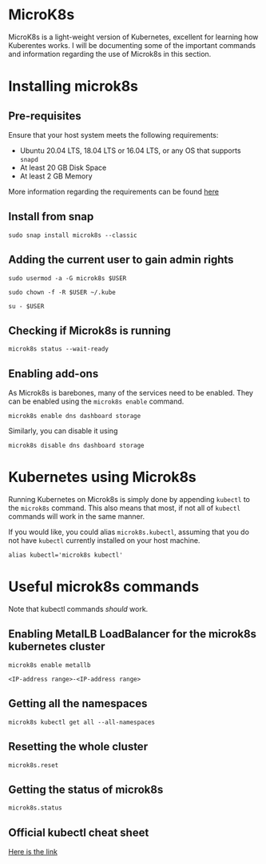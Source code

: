 # MicroK8s

MicroK8s is a light-weight version of Kubernetes, excellent for learning how Kuberentes works. I will be documenting some of the important commands and information regarding the use of Microk8s in this section. 

# Installing microk8s

## Pre-requisites
Ensure that your host system meets the following requirements:

- Ubuntu 20.04 LTS, 18.04 LTS or 16.04 LTS, or any OS that supports `snapd`
- At least 20 GB Disk Space
- At least 2 GB Memory

More information regarding the requirements can be found [here](https://microk8s.io/docs)

## Install from snap
`sudo snap install microk8s --classic`

## Adding the current user to gain admin rights
`sudo usermod -a -G microk8s $USER`

`sudo chown -f -R $USER ~/.kube`

`su - $USER`

## Checking if Microk8s is running
`microk8s status --wait-ready`

## Enabling add-ons 
As Microk8s is barebones, many of the services need to be enabled. They can be enabled using the `microk8s enable` command. 

`microk8s enable dns dashboard storage`

Similarly, you can disable it using

`microk8s disable dns dashboard storage`

# Kubernetes using Microk8s
Running Kubernetes on Microk8s is simply done by appending `kubectl` to the `microk8s` command. This also means that most, if not all of `kubectl` commands will work in the same manner. 

If you would like, you could alias `microk8s.kubectl`, assuming that you do not have `kubectl` currently installed on your host machine. 

` alias kubectl='microk8s kubectl' `

# Useful microk8s commands

Note that kubectl commands *should* work. 

## Enabling MetalLB LoadBalancer for the microk8s kubernetes cluster
`microk8s enable metallb`

`<IP-address range>-<IP-address range>`

## Getting all the namespaces
`microk8s kubectl get all --all-namespaces`

## Resetting the whole cluster
`microk8s.reset`

## Getting the status of microk8s 
`microk8s.status`

## Official kubectl cheat sheet

[Here is the link](https://kubernetes.io/docs/reference/kubectl/cheatsheet/)



